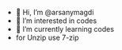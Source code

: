 - 👋 Hi, I’m @arsanymagdi
- 👀 I’m interested in codes
- 🌱 I’m currently learning codes
- for Unzip use 7-zip
